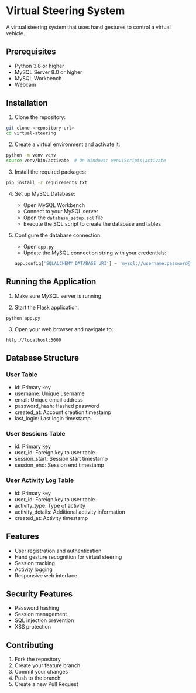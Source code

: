 # Virtual Steering System

A virtual steering system that uses hand gestures to control a virtual vehicle.

## Prerequisites

- Python 3.8 or higher
- MySQL Server 8.0 or higher
- MySQL Workbench
- Webcam

## Installation

1. Clone the repository:
```bash
git clone <repository-url>
cd virtual-steering
```

2. Create a virtual environment and activate it:
```bash
python -m venv venv
source venv/bin/activate  # On Windows: venv\Scripts\activate
```

3. Install the required packages:
```bash
pip install -r requirements.txt
```

4. Set up MySQL Database:
   - Open MySQL Workbench
   - Connect to your MySQL server
   - Open the `database_setup.sql` file
   - Execute the SQL script to create the database and tables

5. Configure the database connection:
   - Open `app.py`
   - Update the MySQL connection string with your credentials:
   ```python
   app.config['SQLALCHEMY_DATABASE_URI'] = 'mysql://username:password@localhost/virtual_steering'
   ```

## Running the Application

1. Make sure MySQL server is running

2. Start the Flask application:
```bash
python app.py
```

3. Open your web browser and navigate to:
```
http://localhost:5000
```

## Database Structure

### User Table
- id: Primary key
- username: Unique username
- email: Unique email address
- password_hash: Hashed password
- created_at: Account creation timestamp
- last_login: Last login timestamp

### User Sessions Table
- id: Primary key
- user_id: Foreign key to user table
- session_start: Session start timestamp
- session_end: Session end timestamp

### User Activity Log Table
- id: Primary key
- user_id: Foreign key to user table
- activity_type: Type of activity
- activity_details: Additional activity information
- created_at: Activity timestamp

## Features

- User registration and authentication
- Hand gesture recognition for virtual steering
- Session tracking
- Activity logging
- Responsive web interface

## Security Features

- Password hashing
- Session management
- SQL injection prevention
- XSS protection

## Contributing

1. Fork the repository
2. Create your feature branch
3. Commit your changes
4. Push to the branch
5. Create a new Pull Request